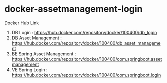 # docker-assetmanagement-login

Docker Hub Link

1. DB Login : https://hub.docker.com/repository/docker/100400/db_login
2. DB Asset Management : https://hub.docker.com/repository/docker/100400/db_asset_management
3. BE Spring Asset Management : https://hub.docker.com/repository/docker/100400/com.springboot.assetmanagement
4. VE Spring Login : https://hub.docker.com/repository/docker/100400/com.springboot.login
